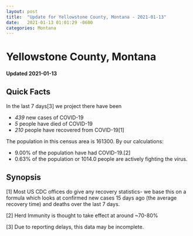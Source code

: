 ```yaml
---
layout: post
title:  "Update for Yellowstone County, Montana - 2021-01-13"
date:   2021-01-13 01:01:29 -0600
categories: Montana
---
```


# Yellowstone County, Montana
#### Updated 2021-01-13

## Quick Facts

In the last 7 days[3] we project there have been
- *439* new cases of COVID-19
- *5* people have died of COVID-19
- *210* people have recovered from COVID-19[1]

The population in this census area is 161300. By our calculations:
- 9.00% of the population have had COVID-19.[2]
- 0.63% of the population or 1014.0 people are actively fighting the virus.

## Synopsis




[1] Most US CDC offices do give any recovery statistics- we base this on a formula which looks at confirmed new cases
15 days ago (the average recovery time) and deaths over the last 7 days.

[2] Herd Immunity is thought to take effect at around ~70-80%

[3] Due to reporting delays, this data may be incomplete.
 
    